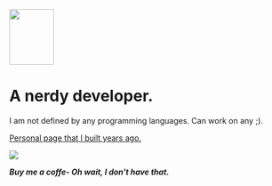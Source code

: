   <img src = "https://octodex.github.com/images/spidertocat.png" width ="80px" height="100px"> 


<h1>A nerdy developer.</h1>
 
I am not defined by any programming languages. Can work on any ;).
 
<a href="https://www.roshanparajuli.com.np" target="_blank">Personal page that I built years ago.</a>


<!-- [![Discord](https://img.shields.io/discord/657590804914634772?color=brightgreen&label=Join%20my%20Discord&logo=discord&logoColor=white&style=for-the-badge)](https://discord.gg/EWdKEZSZcp) -->
<!-- <a href="https://t.me/rsnpj/"><img src="https://img.shields.io/badge/Telegram-blue.svg?style=for-the-badge&logo=Telegram"></a>

<a href="https://www.youtube.com/channel/UCVJyOzRYgyZWz-27mJaUCCA?sub_confirmation=1"><img src="https://img.shields.io/badge/Youtube-red.svg?style=for-the-badge&logo=youtube" alt="YOUTUBE"></a>
 -->
<a href="https://www.linkedin.com/in/rsnpj/"><img src="https://img.shields.io/badge/LinkedIn-blue.svg?style=for-the-badge&logo=LinkedIn"></a> 

<!-- <img alt="Roshan Parajuli's Activity Graph" src="https://activity-graph.herokuapp.com/graph?username=rsnpj&bg_color=ffffff&color=000000&line=FFD700&point=000000&hide_border=true" />


<img src="https://visitor-badge.glitch.me/badge?page_id=rsnpj" height="20"> -->
 
<em><b>Buy me a coffe- Oh wait, I don't have that.</b></em>
